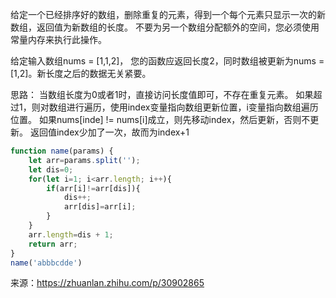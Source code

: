 给定一个已经排序好的数组，删除重复的元素，得到一个每个元素只显示一次的新数组，返回值为新数组的长度。 不要为另一个数组分配额外的空间，您必须使用常量内存来执行此操作。



给定输入数组nums = [1,1,2]， 您的函数应返回长度2，同时数组被更新为nums = [1,2]。新长度之后的数据无关紧要。

思路：
当数组长度为0或者1时，直接访问长度值即可，不存在重复元素。
如果超过1，则对数组进行遍历，使用index变量指向数组更新位置，i变量指向数组遍历位置。
如果nums[inde] != nums[i]成立，则先移动index，然后更新，否则不更新。
返回值index少加了一次，故而为index+1

```JavaScript
function name(params) {
    let arr=params.split('');
    let dis=0;
    for(let i=1; i<arr.length; i++){
        if(arr[i]!=arr[dis]){
            dis++;
            arr[dis]=arr[i];
        }
    }
    arr.length=dis + 1;
    return arr;
}
name('abbbcdde')
```
来源：https://zhuanlan.zhihu.com/p/30902865